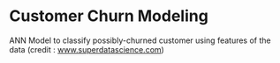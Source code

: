 # Customer Churn Modeling
ANN Model to classify possibly-churned customer using features of the data (credit : www.superdatascience.com)
